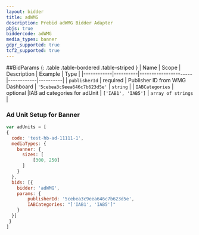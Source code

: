 ```yaml
---
layout: bidder
title: adWMG
description: Prebid adWMG Bidder Adapter
pbjs: true
biddercode: adWMG
media_types: banner
gdpr_supported: true
tcf2_supported: true
---
```


##BidParams
{: .table .table-bordered .table-striped }
| Name       | Scope    | Description          | Example    | Type     |
|------------|----------|----------------------|------------|----------|
| `publisherId` | required | Publisher ID from WMG Dashboard | `'5cebea3c9eea646c7b623d5e'` | `string` |
| `IABCategories` | optional |IAB ad categories for adUnit | `['IAB1', 'IAB5']` | `array of strings` |

### Ad Unit Setup for Banner
```javascript
var adUnits = [
{
  code: 'test-hb-ad-11111-1',
  mediaTypes: {
    banner: {  
      sizes: [
          [300, 250]
      ]
    }   
  }, 
  bids: [{
    bidder: 'adWMG',
    params: {
        publisherId: '5cebea3c9eea646c7b623d5e',
        IABCategories: "['IAB1', 'IAB5']"
    }
  }]
 }
]
```
